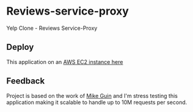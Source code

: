 # Reviews-service-proxy
Yelp Clone - Reviews Service-Proxy


## Deploy

This application on an [AWS EC2 instance here](https://aws.amazon.com)

## Feedback
Project is based on the work of [Mike Guin](https://github.com/guinzar) and I'm stress testing this application making it scalable to handle up to 10M requests per second.

